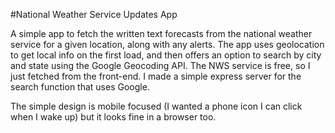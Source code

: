 #National Weather Service Updates App

A simple app to fetch the written text forecasts from the national weather service for a given location, along with any alerts. 
The app uses geolocation to get local info on the first load, and then offers an option to search by city and state using the Google Geocoding API.
The NWS service is free, so I just fetched from the front-end. I made a simple express server for the search function that uses Google.

The simple design is mobile focused (I wanted a phone icon I can click when I wake up) but it looks fine in a browser too. 


